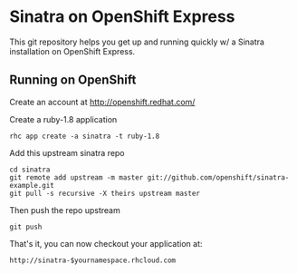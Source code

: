 Sinatra on OpenShift Express
============================

This git repository helps you get up and running quickly w/ a Sinatra installation
on OpenShift Express.


Running on OpenShift
----------------------------

Create an account at http://openshift.redhat.com/

Create a ruby-1.8 application

    rhc app create -a sinatra -t ruby-1.8

Add this upstream sinatra repo

    cd sinatra
    git remote add upstream -m master git://github.com/openshift/sinatra-example.git
    git pull -s recursive -X theirs upstream master
    
Then push the repo upstream

    git push

That's it, you can now checkout your application at:

    http://sinatra-$yournamespace.rhcloud.com

